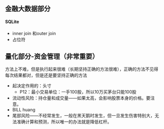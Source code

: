 ## 金融大数据部分

#### SQLite

- inner join 和outer join
- 占位符



## 量化部分-资金管理（非常重要）

方法上不难，但是执行起来很难（长期坚持正确的方法很难），正确的方法不见得每次结果都对，但是还是要坚持正确的方法

- 起决定作用的：头寸
  - P12：最小交易单位：一手100股，所以10万买茅台只能100股
- 流动性风险：持仓量和成交量——如果太高，会影响股票本身的价格。要注意。
- BILL huang
- 尾部风险——不经常发生，一般在黑天鹅时发生，但一旦发生伤害特别大，无法准确计算和预测，所以唯一的办法就是降低杠杆。